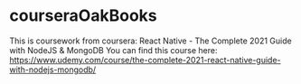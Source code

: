 # courseraOakBooks

This is coursework from coursera: React Native - The Complete 2021 Guide with NodeJS & MongoDB
You can find this course here:  https://www.udemy.com/course/the-complete-2021-react-native-guide-with-nodejs-mongodb/